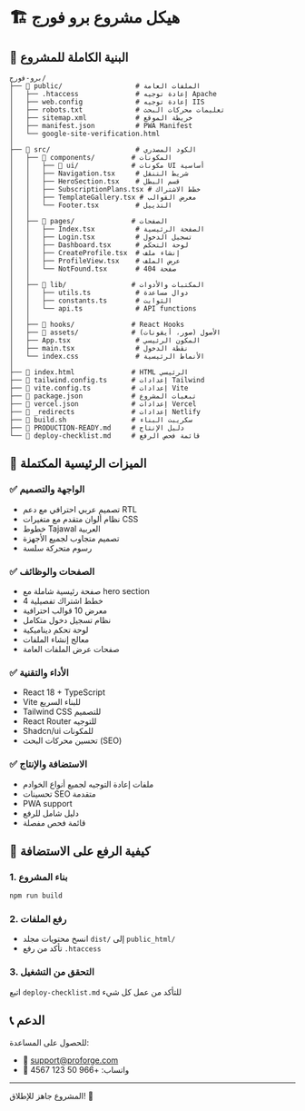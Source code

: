 # 🏗️ هيكل مشروع برو فورج

## 📁 البنية الكاملة للمشروع

```
برو-فورج/
├── 📁 public/                  # الملفات العامة
│   ├── .htaccess              # إعادة توجيه Apache
│   ├── web.config             # إعادة توجيه IIS
│   ├── robots.txt             # تعليمات محركات البحث
│   ├── sitemap.xml            # خريطة الموقع
│   ├── manifest.json          # PWA Manifest
│   └── google-site-verification.html
│
├── 📁 src/                     # الكود المصدري
│   ├── 📁 components/         # المكونات
│   │   ├── 📁 ui/             # مكونات UI أساسية
│   │   ├── Navigation.tsx     # شريط التنقل
│   │   ├── HeroSection.tsx    # قسم البطل
│   │   ├── SubscriptionPlans.tsx # خطط الاشتراك
│   │   ├── TemplateGallery.tsx # معرض القوالب
│   │   └── Footer.tsx         # التذييل
│   │
│   ├── 📁 pages/              # الصفحات
│   │   ├── Index.tsx          # الصفحة الرئيسية
│   │   ├── Login.tsx          # تسجيل الدخول
│   │   ├── Dashboard.tsx      # لوحة التحكم
│   │   ├── CreateProfile.tsx  # إنشاء ملف
│   │   ├── ProfileView.tsx    # عرض الملف
│   │   └── NotFound.tsx       # صفحة 404
│   │
│   ├── 📁 lib/                # المكتبات والأدوات
│   │   ├── utils.ts           # دوال مساعدة
│   │   ├── constants.ts       # الثوابت
│   │   └── api.ts             # API functions
│   │
│   ├── 📁 hooks/              # React Hooks
│   ├── 📁 assets/             # الأصول (صور، أيقونات)
│   ├── App.tsx                # المكون الرئيسي
│   ├── main.tsx               # نقطة الدخول
│   └── index.css              # الأنماط الرئيسية
│
├── 📄 index.html              # HTML الرئيسي
├── 📄 tailwind.config.ts      # إعدادات Tailwind
├── 📄 vite.config.ts          # إعدادات Vite
├── 📄 package.json            # تبعيات المشروع
├── 📄 vercel.json             # إعدادات Vercel
├── 📄 _redirects              # إعدادات Netlify
├── 📄 build.sh                # سكريبت البناء
├── 📄 PRODUCTION-READY.md     # دليل الإنتاج
└── 📄 deploy-checklist.md     # قائمة فحص الرفع
```

## 🎯 الميزات الرئيسية المكتملة

### ✅ الواجهة والتصميم
- تصميم عربي احترافي مع دعم RTL
- نظام ألوان متقدم مع متغيرات CSS
- خطوط Tajawal العربية
- تصميم متجاوب لجميع الأجهزة
- رسوم متحركة سلسة

### ✅ الصفحات والوظائف
- صفحة رئيسية شاملة مع hero section
- 4 خطط اشتراك تفصيلية
- معرض 10 قوالب احترافية
- نظام تسجيل دخول متكامل
- لوحة تحكم ديناميكية
- معالج إنشاء الملفات
- صفحات عرض الملفات العامة

### ✅ الأداء والتقنية
- React 18 + TypeScript
- Vite للبناء السريع
- Tailwind CSS للتصميم
- React Router للتوجيه
- Shadcn/ui للمكونات
- تحسين محركات البحث (SEO)

### ✅ الاستضافة والإنتاج
- ملفات إعادة التوجيه لجميع أنواع الخوادم
- تحسينات SEO متقدمة
- PWA support
- دليل شامل للرفع
- قائمة فحص مفصلة

## 🚀 كيفية الرفع على الاستضافة

### 1. بناء المشروع
```bash
npm run build
```

### 2. رفع الملفات
- انسخ محتويات مجلد `dist/` إلى `public_html/`
- تأكد من رفع `.htaccess`

### 3. التحقق من التشغيل
اتبع `deploy-checklist.md` للتأكد من عمل كل شيء

## 📞 الدعم
للحصول على المساعدة:
- 📧 support@proforge.com  
- 💬 واتساب: +966 50 123 4567

---
المشروع جاهز للإطلاق! 🎉